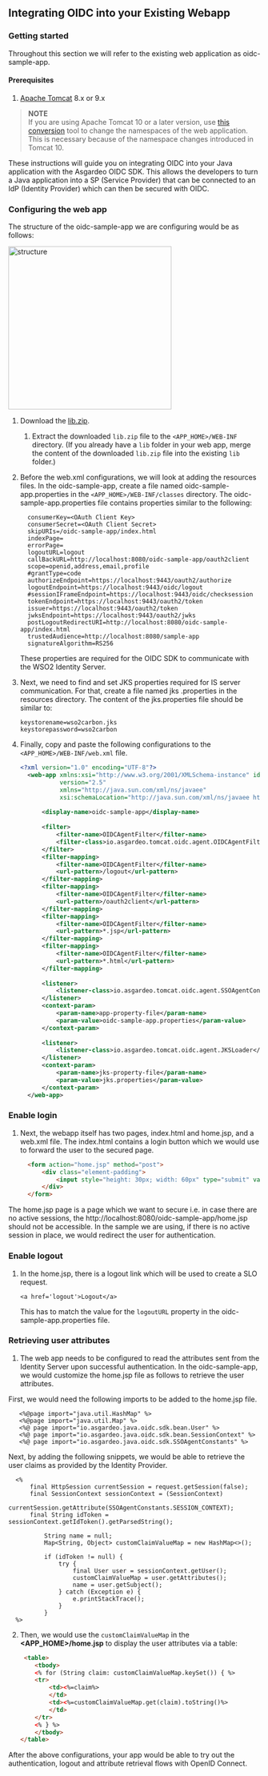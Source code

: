
## Integrating OIDC into your Existing Webapp 

### Getting started
Throughout this section we will refer to the existing web application as oidc-sample-app.

 
#### Prerequisites
1. [Apache Tomcat](https://tomcat.apache.org/tomcat-9.0-doc/) 8.x or 9.x
> **NOTE**  
> If you are using Apache Tomcat 10 or a later version, use [this conversion](https://tomcat.apache.org/download-migration.cgi) tool to change the namespaces of the web application. This is necessary because of the namespace changes introduced in Tomcat 10.

These instructions will guide you on integrating OIDC into your Java application with the Asgardeo OIDC SDK.
This allows the developers to turn a Java application into a SP (Service Provider) that can be connected to an IdP
 (Identity Provider) which can then be secured with OIDC.

### Configuring the web app

The structure of the oidc-sample-app we are configuring would be as follows:

<img width="326" alt="structure" src="https://user-images.githubusercontent.com/25428696/91556626-aa2db880-e950-11ea-9203-72d2a68d4148.png">

1. Download the [lib.zip](https://github.com/asgardeo/asgardeo-tomcat-oidc-agent/releases/download/v0.1.4/lib.zip).
   1. Extract the downloaded `lib.zip` file to the `<APP_HOME>/WEB-INF` directory. (If you already have a `lib` folder in
    your web app, merge the content of the downloaded `lib.zip` file into the existing `lib` folder.)

2. Before the web.xml configurations, we will look at adding the resources files.
   In the oidc-sample-app, create a file named oidc-sample-app.properties in the `<APP_HOME>/WEB-INF/classes` directory. The 
   oidc-sample-app.properties file contains properties similar to the following:

      ```
        consumerKey=<OAuth Client Key>
        consumerSecret=<OAuth Client Secret>
        skipURIs=/oidc-sample-app/index.html
        indexPage=
        errorPage=
        logoutURL=logout
        callBackURL=http://localhost:8080/oidc-sample-app/oauth2client
        scope=openid,address,email,profile
        #grantType=code
        authorizeEndpoint=https://localhost:9443/oauth2/authorize
        logoutEndpoint=https://localhost:9443/oidc/logout
        #sessionIFrameEndpoint=https://localhost:9443/oidc/checksession
        tokenEndpoint=https://localhost:9443/oauth2/token
        issuer=https://localhost:9443/oauth2/token
        jwksEndpoint=https://localhost:9443/oauth2/jwks
        postLogoutRedirectURI=http://localhost:8080/oidc-sample-app/index.html
        trustedAudience=http://localhost:8080/sample-app
        signatureAlgorithm=RS256
      ```
   These properties are required for the OIDC SDK to communicate with the WSO2 Identity Server.

3. Next, we need to find and set JKS properties required for IS server communication.  For that, create a file named jks
   .properties in the resources directory. The content of the jks.properties file should be similar to:
   
   ```
   keystorename=wso2carbon.jks
   keystorepassword=wso2carbon
   ```


4. Finally, copy and paste the following configurations to the `<APP_HOME>/WEB-INF/web.xml` file. 

      ```xml
      <?xml version="1.0" encoding="UTF-8"?>
        <web-app xmlns:xsi="http://www.w3.org/2001/XMLSchema-instance" id="SampleApp"
                 version="2.5"
                 xmlns="http://java.sun.com/xml/ns/javaee"
                 xsi:schemaLocation="http://java.sun.com/xml/ns/javaee http://java.sun.com/xml/ns/javaee/web-app_2_5.xsd">
        
            <display-name>oidc-sample-app</display-name>
        
            <filter>
                <filter-name>OIDCAgentFilter</filter-name>
                <filter-class>io.asgardeo.tomcat.oidc.agent.OIDCAgentFilter</filter-class>
            </filter>
            <filter-mapping>
                <filter-name>OIDCAgentFilter</filter-name>
                <url-pattern>/logout</url-pattern>
            </filter-mapping>
            <filter-mapping>
                <filter-name>OIDCAgentFilter</filter-name>
                <url-pattern>/oauth2client</url-pattern>
            </filter-mapping>
            <filter-mapping>
                <filter-name>OIDCAgentFilter</filter-name>
                <url-pattern>*.jsp</url-pattern>
            </filter-mapping>
            <filter-mapping>
                <filter-name>OIDCAgentFilter</filter-name>
                <url-pattern>*.html</url-pattern>
            </filter-mapping>
        
            <listener>
                <listener-class>io.asgardeo.tomcat.oidc.agent.SSOAgentContextEventListener</listener-class>
            </listener>
            <context-param>
                <param-name>app-property-file</param-name>
                <param-value>oidc-sample-app.properties</param-value>
            </context-param>
        
            <listener>
                <listener-class>io.asgardeo.tomcat.oidc.agent.JKSLoader</listener-class>
            </listener>
            <context-param>
                <param-name>jks-property-file</param-name>
                <param-value>jks.properties</param-value>
            </context-param>
        </web-app>

      ```
### Enable login    
1. Next, the webapp itself has two pages, index.html and home.jsp, and a web.xml file.
The index.html contains a login button which we would use to forward the user to the secured page.
      ```html
        <form action="home.jsp" method="post">
            <div class="element-padding">
                <input style="height: 30px; width: 60px" type="submit" value="log in">
            </div>
        </form>
      ```
The home.jsp page is a page which we want to secure i.e. in case there are no active sessions, 
the http://localhost:8080/oidc-sample-app/home.jsp should not be accessible. 
In the sample we are using, if there is no active session in place, we would redirect the user for authentication. 

### Enable logout
1. In the home.jsp, there is a logout link which will be used to create a SLO request.

      `<a href='logout'>Logout</a>`
      
   This has to match the value for the `logoutURL` property in the oidc-sample-app.properties file.

### Retrieving user attributes

1. The web app needs to be configured to read the attributes sent from the Identity Server upon successful
 authentication. In the oidc-sample-app, we would customize the home.jsp file as follows to retrieve the user attributes.
 
 First, we would need the following imports to be added to the home.jsp file.
 
       <%@page import="java.util.HashMap" %>
       <%@page import="java.util.Map" %>
       <%@ page import="io.asgardeo.java.oidc.sdk.bean.User" %>
       <%@ page import="io.asgardeo.java.oidc.sdk.bean.SessionContext" %>
       <%@ page import="io.asgardeo.java.oidc.sdk.SSOAgentConstants" %>
       
Next, by adding the following snippets, we would be able to retrieve the user claims as provided by the Identity Provider.

      <%
          final HttpSession currentSession = request.getSession(false);
          final SessionContext sessionContext = (SessionContext)
                  currentSession.getAttribute(SSOAgentConstants.SESSION_CONTEXT);
          final String idToken = sessionContext.getIdToken().getParsedString();
          
              String name = null;
              Map<String, Object> customClaimValueMap = new HashMap<>();
              
              if (idToken != null) {
                  try {
                      final User user = sessionContext.getUser();
                      customClaimValueMap = user.getAttributes();
                      name = user.getSubject();
                  } catch (Exception e) {
                      e.printStackTrace();
                  }
              }
      %>
      
2. Then, we would use the `customClaimValueMap` in the **<APP_HOME>/home.jsp** to display the user attributes via a 
table:

      ```html
       <table>
          <tbody>
          <% for (String claim: customClaimValueMap.keySet()) { %>
          <tr>
              <td><%=claim%>
              </td>
              <td><%=customClaimValueMap.get(claim).toString()%>
              </td>
          </tr>
          <% } %>
          </tbody>
      </table>
      ```
After the above configurations, your app would be able to try out the authentication, logout and attribute 
retrieval flows with OpenID Connect.
